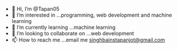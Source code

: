 - 👋 Hi, I’m @Tapan05
- 👀 I’m interested in ...programming, web development and machine learning
- 🌱 I’m currently learning ...machine learning
- 💞️ I’m looking to collaborate on ...web development
- 📫 How to reach me ...email me singhbainstapanjot@gmail.com

<!---
Tapan05/Tapan05 is a ✨ special ✨ repository because its `README.md` (this file) appears on your GitHub profile.
You can click the Preview link to take a look at your changes.
--->
